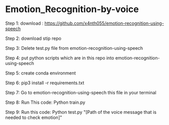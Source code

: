 # Emotion_Recognition-by-voice

Step 1: download : https://github.com/x4nth055/emotion-recognition-using-speech

Step 2: download stip repo 

Step 3: Delete test.py file from emotion-recognition-using-speech

Step 4: put python scripts which are in this repo into emotion-recognition-using-speech

Step 5: create conda environment

Step 6: pip3 install -r requirements.txt

Step 7: Go to emotion-recognition-using-speech this file in your terminal

Step 8: Run This code: Python train.py

Step 9: Run this code: Python test.py "[Path of the voice message that is needed to check emotion]" 
